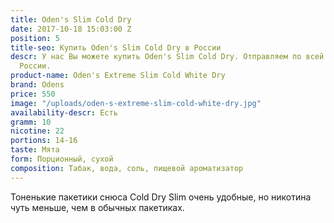 ```yaml
---
title: Oden's Slim Cold Dry
date: 2017-10-18 15:03:00 Z
position: 5
title-seo: Купить Oden's Slim Cold Dry в России
descr: У нас Вы можете купить Oden's Slim Cold Dry. Отправляем по всей территории
  России.
product-name: Oden's Extreme Slim Cold White Dry
brand: Odens
price: 550
image: "/uploads/oden-s-extreme-slim-cold-white-dry.jpg"
availability-descr: Есть
gramm: 10
nicotine: 22
portions: 14-16
taste: Мята
form: Порционный, сухой
composition: Табак, вода, соль, пищевой ароматизатор
---
```


Тоненькие пакетики снюса Cold Dry Slim очень удобные, но никотина чуть меньше, чем в обычных пакетиках.